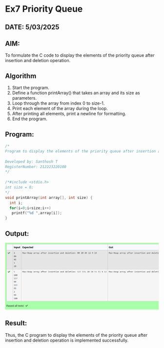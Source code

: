 # Ex7 Priority Queue
## DATE: 5/03/2025
## AIM:
To formulate the C code to display the elements of the priority queue after insertion and deletion operation.

## Algorithm
1.	Start the program.
2.	Define a function printArray() that takes an array and its size as parameters.
3.	Loop through the array from index 0 to size-1.
4.	Print each element of the array during the loop.
5.	After printing all elements, print a newline for formatting.
6.	End the program.

## Program:
```c
/*
Program to display the elements of the priority queue after insertion and deletion operation

Developed by: Santhosh T
RegisterNumber: 212223220100
*/

/*#include <stdio.h>
int size = 0;
*/
void printArray(int array[], int size) {
  int i;
  for(i=0;i<size;i++)
   printf("%d ",array[i]);
}

```

## Output:

![alt text](priority_queue.png)

## Result:
Thus, the C program to display the elements of the priority queue after insertion and deletion operation is implemented successfully.
